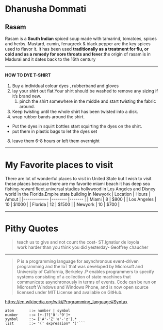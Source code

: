 # Dhanusha Dommati
## Rasam
Rasam is a **South Indian** spiced soup made with tamarind, tomatoes, spices and herbs. Mustard, cumin, fenugreek & black pepper are the key spices used to flavor it. It has been used **traditionally as a treatment for flu, or cold and as a remedy for sore throats and fever**.the origin of rasam is in Madurai and it dates back to the 16th century 

---
#### HOW TO DYE T-SHIRT 
1. Buy a individual colour dyes , rubberband and gloves 
2. lay your shirt out flat.Your shirt should be washed to remove any sizing if it’s brand new. 
    1. pinch the shirt somewhere in the middle and start twisting the fabric around. 
4. Keep twisting until the whole shirt has been twisted into a disk.
5. wrap rubber bands around the shirt. 
* Put the dyes in squirt bottles start squirting the dyes on the shirt.
* put them in plastic bags to let the dyes set
8. leave them 6-8 hours or  left them overnight

---
# My Favorite places to visit
There are lot of wonderful places to visit in United State but I wish to visit these places because there are my favorite miami beach it has deep sea fishing-reward fleet.universal studios hollywood in Los Angeles and Disney world in the Florida.Empire state building in Newyork
| Location    	| Hours  	| Amout 	|
|-------------	|--------	|-------	|
| Miami       	| 8      	| $800  	|
| Los Angeles 	| 10     	| $1000 	|
| Florida     	| 12     	| $1500 	|
| Newyork     	| 10     	| $700  	|

---
# Pithy Quotes
> teach us to give and not count the cost- ST.Ignatiur de loyola  
> work harder than you think you did yesterday- Geoffrey chaucher

---
> P is a programming language for asynchronous event-driven programming and the IoT that was developed by Microsoft and University of California, Berkeley .P enables programmers to specify systems consisting of a collection of state machines that communicate asynchronously in terms of events. Code can be run on Microsoft Windows and Windows Phone, and is now open source licensed under MIT License and available on GitHub.

<https://en.wikipedia.org/wiki/Programming_language#Syntax>
```expression ::= atom | list
atom       ::= number | symbol
number     ::= [+-]?['0'-'9']+
symbol     ::= ['A'-'Z''a'-'z'].*
list       ::= '(' expression* ')'```